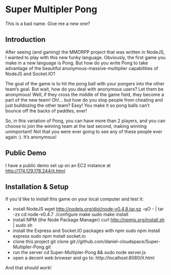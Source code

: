 # Super Multipler Pong
This is a bad name. Give me a new one?

## Introduction

After seeing (and gaming) the MMORPP project that was written in NodeJS, I wanted to play with this new funky language. Obviously, the first game you make in a new language is Pong. But how do you write Pong to take advantage of the beautiful anonymous-massive-multiplier capabilities of NodeJS and Socket.IO?

The goal of the game is to hit the pong ball with your pongers into the other team’s goal. But wait, how do you deal with anonymous users? Let them be anonymous! Well, if they cross the middle of the game field, they become a part of the new team! Oh!… but how do you stop people from cheating and just bulldozing the other team? Easy! You make it so pong balls can’t bounce off the backs of paddles, ever!

So, in this variation of Pong, you can have more than 2 players, and you can choose to join the winning team at the last second, making winning unimportant! Not that you were ever going to see any of these people ever again :). It’s anonymous!

## Public Demo

I have a public demo set up on an EC2 instance at http://174.129.178.244/it.html

## Installation & Setup

If you'd like to install this game on your local computer and test it:

- install NodeJS
    wget http://nodejs.org/dist/node-v0.4.8.tar.gz -qO - | tar -zx
    cd node-v0.4.7
    ./configure
    make
    sudo make install
- install NPM (the Node Package Manager)
    curl http://npmjs.org/install.sh | sudo sh
- install the Express and Socket.IO packages with npm
    sudo npm install express
    sudo npm install socket.io
- clone this project
    git clone git://github.com/daniel-cloudspace/Super-Multipler-Pong.git
- run the server
    cd Super-Multipler-Pong && sudo node server.js
- open a decent web browser and go to:
    http://localhost:8080/it.html

And that should work!
